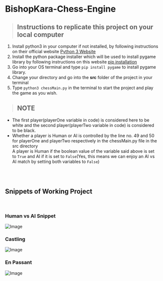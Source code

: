 BishopKara-Chess-Engine 
=======================


> ## Instructions to replicate this project on your local computer
<ol> 
    <li>
        Install python3 in your computer if not installed, by following instructions on their official website <a href="https://www.python.org/downloads/">Python 3 Website</a>
    </li>
    <li>
        Install the python package installer which will be used to install pygame library by following instructions on this website <a href="https://pip.pypa.io/en/stable/installation/#">pip installation</a>
    </li>
    <li>
        Go into your OS terminal and type <code>pip install pygame</code> to install pygame library.
    </li>
    <li>
        Change your directory and go into the <b>src</b> folder of the project in your terminal
    </li>
    <li>
        Type <code>python3 chessMain.py</code> in the terminal to start the project and play the game as you wish.
    </li>
</ol>

> ## NOTE
<ul>
    <li>
        The first player(playerOne variable in code) is considered here to be white and the second player(playerTwo variable in code) is considered to be black.
    </li>
    <li>
        Whether a player is Human or AI is controlled by the line no. 49 and 50 for playerOne and playerTwo respectively in the chessMain.py file in the src directory<br/>
        A player is Human if the boolean value of the variable said above is set to <code>True</code> and AI if it is set to <code>False</code>(Yes, this means we can enjoy an AI vs AI match by setting both variables to <code>False</code>)
    </li>
</ul>
<br/>
<br/>

## Snippets of Working Project
<br/>

<!-- me vs AI -->
### Human vs AI Snippet
![Image](https://i.imgur.com/zf5DCA2.gif)

### Castling
<!-- castling -->
![Image](https://i.ibb.co/GRHkVkR/ezgif-com-gif-maker-1.gif)

### En Passant
<!-- GIF for enpassant -->
![Image](https://i.ibb.co/NWWXwrH/ezgif-com-gif-maker.gif)



